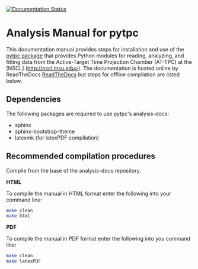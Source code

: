 [![Documentation Status](https://readthedocs.org/projects/attpc-analysis/badge/?version=latest)](http://attpc-analysis.readthedocs.io/en/latest/?badge=latest)

# Analysis Manual for pytpc

This documentation manual provides steps for installation and use of the [pytpc package](https://github.com/ATTPC/pytpc) that provides Python modules for reading, analyzing, and fitting data from the Active-Target Time Projection Chamber (AT-TPC) at the [NSCL] (http://nscl.msu.edu>). The documentation is hosted online by ReadTheDocs [ReadTheDocs](https://attpc-analysis.readthedocs.io/en/latest/) but steps for offline compilation are listed below.

## Dependencies

The following packages are required to use pytpc's analysis-docs:

- sphinx
- sphinx-bootstrap-theme
- latexmk (for latexPDF compilation)

## Recommended compilation procedures

Compile from the base of the analysis-docs repository.

**HTML**

To compile the manual in HTML format enter the following into your command line:
```bash
make clean
make html
```
**PDF**

To compile the manual in PDF format enter the following into you command line:
```bash
make clean
make latexPDF
```
